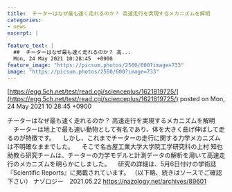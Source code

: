 ```yaml
---
title:  チーターはなぜ最も速く走れるのか？ 高速走行を実現するメカニズムを解明  
categories:
- news
excerpt: |
  
feature_text: |
  ##  チーターはなぜ最も速く走れるのか？ 高...
  Mon, 24 May 2021 10:28:45  +0900
feature_image: "https://picsum.photos/2560/600?image=733"
image: "https://picsum.photos/2560/600?image=733"
---
```


[https://egg.5ch.net/test/read.cgi/scienceplus/1621819725/](https://egg.5ch.net/test/read.cgi/scienceplus/1621819725/)
posted on Mon, 24 May 2021 10:28:45  +0900

<!--more-->

チーターはなぜ最も速く走れるのか？ 高速走行を実現するメカニズムを解明 　チーターは地上で最も速い動物として有名であり、体を大きく曲げ伸ばして走るのが特徴です。 　しかし、これまでチーターの走行に関する力学メカニズムは不明確なままでした。 　そこで名古屋工業大学大学院工学研究科の上村 知也助教ら研究チームは、チーターの力学モデルと計測データの解析を用いて高速走行のメカニズムを明らかにしました。 　研究の詳細は、5月6日付けの学術誌『Scientific Reports』に掲載されています。 （以下略、続きはソースでご確認下さい） ナゾロジー　2021.05.22 https://nazology.net/archives/89601
